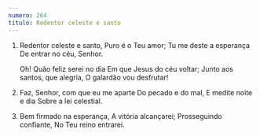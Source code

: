 ```yaml
---
numero: 264
titulo: Redentor celeste e santo
---
```

1. Redentor celeste e santo,
   Puro é o Teu amor;
   Tu me deste a esperança
   De entrar no céu, Senhor.

   Oh! Quão feliz serei no dia
   Em que Jesus do céu voltar;
   Junto aos santos, que alegria,
   O galardão vou desfrutar!

2. Faz, Senhor, com que eu me aparte
   Do pecado e do mal,
   E medite noite e dia
   Sobre a lei celestial.

3. Bem firmado na esperança,
   A vitória alcançarei;
   Prosseguindo confiante,
   No Teu reino entrarei.
